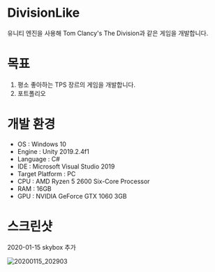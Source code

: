 # DivisionLike
유니티 엔진을 사용해 Tom Clancy's The Division과 같은 게임을 개발합니다.


# 목표
1. 평소 좋아하는 TPS 장르의 게임을 개발합니다.
2. 포트폴리오

# 개발 환경
- OS : Windows 10
- Engine : Unity 2019.2.4f1
- Language : C#
- IDE : Microsoft Visual Studio 2019
- Target Platform : PC
- CPU : AMD Ryzen 5 2600 Six-Core Processor
- RAM : 16GB
- GPU : NVIDIA GeForce GTX 1060 3GB

# 스크린샷
2020-01-15 skybox 추가

![20200115_202903](https://user-images.githubusercontent.com/29808782/72430514-ef441680-37d5-11ea-8434-fbd563e20a2e.png)
